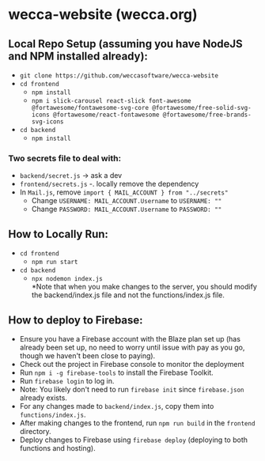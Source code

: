 # wecca-website (wecca.org)
## Local Repo Setup (assuming you have NodeJS and NPM installed already):
- `git clone https://github.com/weccasoftware/wecca-website`
- `cd frontend`
  - `npm install`
  - `npm i slick-carousel react-slick font-awesome @fortawesome/fontawesome-svg-core @fortawesome/free-solid-svg-icons @fortawesome/react-fontawesome @fortawesome/free-brands-svg-icons`
- `cd backend`
  - `npm install`

### Two secrets file to deal with:
- `backend/secret.js` -> ask a dev
- `frontend/secrets.js` -. locally remove the dependency
 - In `Mail.js`, remove `import { MAIL_ACCOUNT } from "../secrets"`
   - Change `USERNAME: MAIL_ACCOUNT.Username` to `USERNAME: ""`
   - Change `PASSWORD: MAIL_ACCOUNT.Username` to `PASSWORD: ""`

## How to Locally Run: 
- `cd frontend`
  - `npm run start`
- `cd backend`
  - `npx nodemon index.js` <br/>
*Note that when you make changes to the server, you should modify the backend/index.js file and not the functions/index.js file.

## How to deploy to Firebase:
- Ensure you have a Firebase account with the Blaze plan set up (has already been set up, no need to worry until issue with pay as you go, though we haven't been close to paying).
- Check out the project in Firebase console to monitor the deployment
- Run `npm i -g firebase-tools` to install the Firebase Toolkit.
- Run `firebase login` to log in.
- Note: You likely don't need to run `firebase init` since `firebase.json` already exists.
- For any changes made to `backend/index.js`, copy them into `functions/index.js`.
- After making changes to the frontend, run `npm run build` in the `frontend` directory.
- Deploy changes to Firebase using `firebase deploy` (deploying to both functions and hosting).
